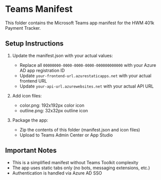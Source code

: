 # Teams Manifest

This folder contains the Microsoft Teams app manifest for the HWM 401k Payment Tracker.

## Setup Instructions

1. Update the manifest.json with your actual values:
   - Replace all `00000000-0000-0000-0000-000000000000` with your Azure AD app registration ID
   - Update `your-frontend-url.azurestaticapps.net` with your actual frontend URL
   - Update `your-api-url.azurewebsites.net` with your actual API URL

2. Add icon files:
   - color.png: 192x192px color icon
   - outline.png: 32x32px outline icon

3. Package the app:
   - Zip the contents of this folder (manifest.json and icon files)
   - Upload to Teams Admin Center or App Studio

## Important Notes

- This is a simplified manifest without Teams Toolkit complexity
- The app uses static tabs only (no bots, messaging extensions, etc.)
- Authentication is handled via Azure AD SSO